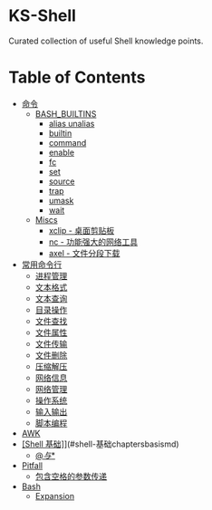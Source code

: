 # KS-Shell
Curated collection of useful Shell knowledge points.

Table of Contents
=================

   * [命令](#命令)
      * [BASH_BUILTINS](#bash_builtins)
         * [alias unalias](#alias-unalias)
         * [builtin](#builtin)
         * [command](#command)
         * [enable](#enable)
         * [fc](#fc)
         * [set](#set)
         * [source](#source)
         * [trap](#trap)
         * [umask](#umask)
         * [wait](#wait)
      * [Miscs](#miscs)
         * [xclip - 桌面剪贴板](#xclip---桌面剪贴板)
         * [nc - 功能强大的网络工具](#nc---功能强大的网络工具)
         * [axel - 文件分段下载](#axel---文件分段下载)
   * [<a href="chapters/CMD_Line.md">常用命令行</a>](#常用命令行)
      * [进程管理](#进程管理)
      * [文本格式](#文本格式)
      * [文本查询](#文本查询)
      * [目录操作](#目录操作)
      * [文件查找](#文件查找)
      * [文件属性](#文件属性)
      * [文件传输](#文件传输)
      * [文件删除](#文件删除)
      * [压缩解压](#压缩解压)
      * [网络信息](#网络信息)
      * [网络管理](#网络管理)
      * [操作系统](#操作系统)
      * [输入输出](#输入输出)
      * [脚本编程](#脚本编程)
   * [<a href="chapters/AWK.md">AWK</a>](#awk)
   * [[Shell 基础]](chapters/Basis.md)](#shell-基础chaptersbasismd)
      * [$@与$*](#与)
   * [<a href="chapters/Pitfall.md">Pitfall</a>](#pitfall)
      * [包含空格的参数传递](#包含空格的参数传递)
   * [<a href="chapters/Bash.md">Bash</a>](#bash)
      * [Expansion](#expansion)

